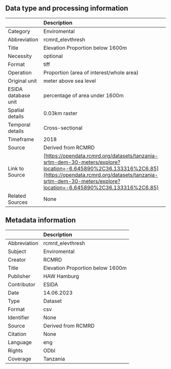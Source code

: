 ## Data type and processing information 

|                     | Description                                                                                                                                                                                                                    |
|:--------------------|:-------------------------------------------------------------------------------------------------------------------------------------------------------------------------------------------------------------------------------|
| Category            | Enviromental                                                                                                                                                                                                                   |
| Abbreviation        | rcmrd_elevthresh                                                                                                                                                                                                               |
| Title               | Elevation Proportion below 1600m                                                                                                                                                                                               |
| Necessity           | optional                                                                                                                                                                                                                       |
| Format              | tiff                                                                                                                                                                                                                           |
| Operation           | Proportion (area of interest/whole area)                                                                                                                                                                                       |
| Original unit       | meter above sea level                                                                                                                                                                                                          |
| ESIDA database unit | percentage of area under 1600m                                                                                                                                                                                                 |
| Spatial details     | 0.03km raster                                                                                                                                                                                                                  |
| Temporal details    | Cross-sectional                                                                                                                                                                                                                |
| Timeframe           | 2018                                                                                                                                                                                                                           |
| Source              | Derived from RCMRD                                                                                                                                                                                                             |
| Link to Source      | [https://opendata.rcmrd.org/datasets/tanzania-srtm-dem-30-meters/explore?location=-6.645890%2C36.133316%2C6.85](https://opendata.rcmrd.org/datasets/tanzania-srtm-dem-30-meters/explore?location=-6.645890%2C36.133316%2C6.85) |
| Related Sources     | None                                                                                                                                                                                                                           |

## Metadata information 

|              | Description                      |
|:-------------|:---------------------------------|
| Abbreviation | rcmrd_elevthresh                 |
| Subject      | Enviromental                     |
| Creator      | RCMRD                            |
| Title        | Elevation Proportion below 1600m |
| Publisher    | HAW Hamburg                      |
| Contributor  | ESIDA                            |
| Date         | 14.06.2023                       |
| Type         | Dataset                          |
| Format       | csv                              |
| Identifier   | None                             |
| Source       | Derived from RCMRD               |
| Citation     | None                             |
| Language     | eng                              |
| Rights       | ODbl                             |
| Coverage     | Tanzania                         |